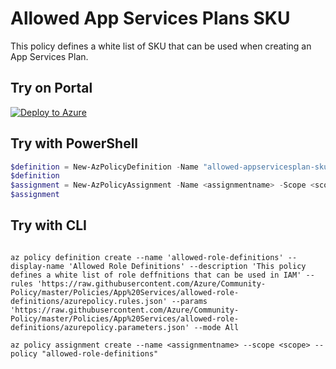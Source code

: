 # Allowed App Services Plans SKU

This policy defines a white list of SKU that can be used when creating an App Services Plan.

## Try on Portal

[![Deploy to Azure](http://azuredeploy.net/deploybutton.png)](https://portal.azure.com/#blade/Microsoft_Azure_Policy/CreatePolicyDefinitionBlade/uri/https%3A%2F%2Fraw.githubusercontent.com%2FAzure%2FCommunity-Policy%2Fmaster%2FPolicies%2FApp%20Services%2Fallowed-appservicesplan-skus%2Fazurepolicy.json)

## Try with PowerShell

````powershell
$definition = New-AzPolicyDefinition -Name "allowed-appservicesplan-skus" -DisplayName "Allowed Role Definitions" -description "This policy defines a white list of role definitions that can be used in IAM" -Policy 'https://raw.githubusercontent.com/Azure/Community-Policy/master/Policies/App%20Services/allowed-role-definitions/azurepolicy.rules.json' -Parameter 'https://raw.githubusercontent.com/Azure/Community-Policy/master/Policies/App%20Services/allowed-role-definitions/azurepolicy.parameters.json' -Mode All
$definition
$assignment = New-AzPolicyAssignment -Name <assignmentname> -Scope <scope>  -roleDefinitionIds <Approved Role Definitions> -PolicyDefinition $definition
$assignment 
````



## Try with CLI

````cli

az policy definition create --name 'allowed-role-definitions' --display-name 'Allowed Role Definitions' --description 'This policy defines a white list of role deffnitions that can be used in IAM' --rules 'https://raw.githubusercontent.com/Azure/Community-Policy/master/Policies/App%20Services/allowed-role-definitions/azurepolicy.rules.json' --params 'https://raw.githubusercontent.com/Azure/Community-Policy/master/Policies/App%20Services/allowed-role-definitions/azurepolicy.parameters.json' --mode All

az policy assignment create --name <assignmentname> --scope <scope> --policy "allowed-role-definitions" 

````
